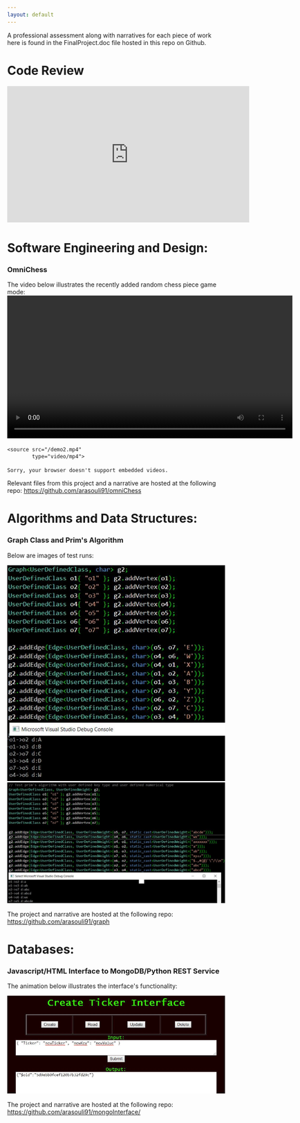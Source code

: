 ```yaml
---
layout: default
---
```

A professional assessment along with narratives for each piece of work here is found in the FinalProject.doc file hosted in this repo on Github.

# Code Review
<iframe width="560" height="315" src="https://www.youtube.com/embed/JI7yqfcqsMc" frameborder="0" allow="accelerometer; autoplay; encrypted-media; gyroscope; picture-in-picture" allowfullscreen></iframe>

# Software Engineering and Design:
### OmniChess
The video below illustrates the recently added random chess piece game mode:
<video controls width="660">

    <source src="/demo2.mp4"
            type="video/mp4">

    Sorry, your browser doesn't support embedded videos.
</video>

Relevant files from this project and a narrative are hosted at the following repo:
https://github.com/arasouli91/omniChess


# Algorithms and Data Structures:
### Graph Class and Prim's Algorithm
Below are images of test runs:

![img1](./assets/images/t1.JPG)
![img2](./assets/images/t2.JPG)

The project and narrative are hosted at the following repo:
https://github.com/arasouli91/graph


# Databases:
### Javascript/HTML Interface to MongoDB/Python REST Service
The animation below illustrates the interface's functionality:

![img3](./assets/images/SLIDESHOW.gif)

The project and narrative are hosted at the following repo:
https://github.com/arasouli91/mongoInterface/




